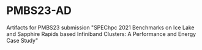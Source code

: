 # PMBS23-AD
Artifacts for PMBS23 submission "SPEChpc 2021 Benchmarks on Ice Lake and Sapphire Rapids
based Infiniband Clusters: A Performance and Energy Case Study"
